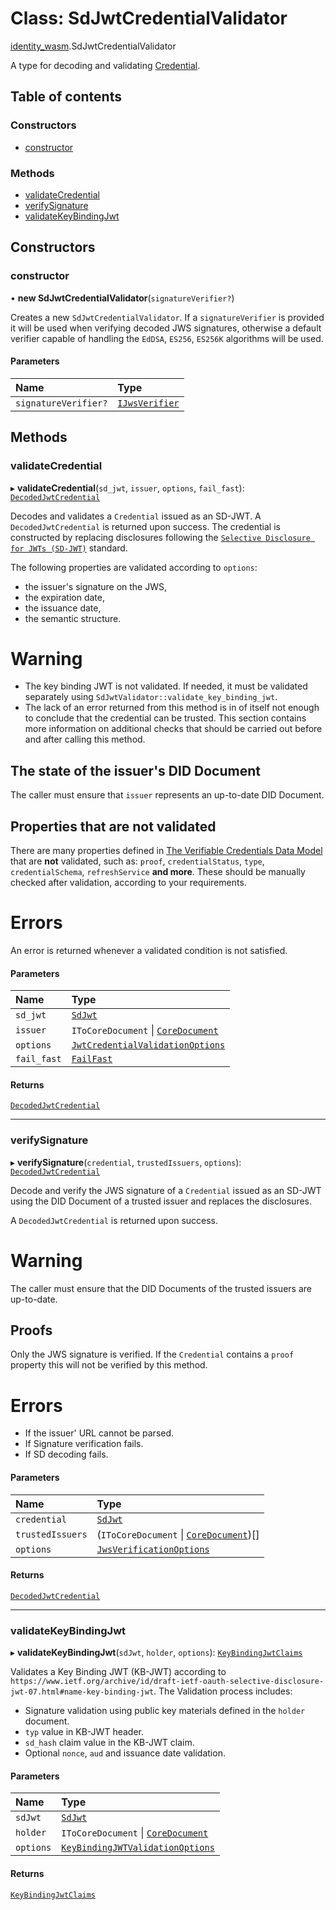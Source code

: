 # Class: SdJwtCredentialValidator

[identity\_wasm](../modules/identity_wasm.md).SdJwtCredentialValidator

A type for decoding and validating [Credential](identity_wasm.Credential.md).

## Table of contents

### Constructors

- [constructor](identity_wasm.SdJwtCredentialValidator.md#constructor)

### Methods

- [validateCredential](identity_wasm.SdJwtCredentialValidator.md#validatecredential)
- [verifySignature](identity_wasm.SdJwtCredentialValidator.md#verifysignature)
- [validateKeyBindingJwt](identity_wasm.SdJwtCredentialValidator.md#validatekeybindingjwt)

## Constructors

### constructor

• **new SdJwtCredentialValidator**(`signatureVerifier?`)

Creates a new `SdJwtCredentialValidator`. If a `signatureVerifier` is provided it will be used when
verifying decoded JWS signatures, otherwise a default verifier capable of handling the `EdDSA`, `ES256`, `ES256K`
algorithms will be used.

#### Parameters

| Name | Type |
| :------ | :------ |
| `signatureVerifier?` | [`IJwsVerifier`](../interfaces/identity_wasm.IJwsVerifier.md) |

## Methods

### validateCredential

▸ **validateCredential**(`sd_jwt`, `issuer`, `options`, `fail_fast`): [`DecodedJwtCredential`](identity_wasm.DecodedJwtCredential.md)

Decodes and validates a `Credential` issued as an SD-JWT. A `DecodedJwtCredential` is returned upon success.
The credential is constructed by replacing disclosures following the
[`Selective Disclosure for JWTs (SD-JWT)`](https://www.ietf.org/archive/id/draft-ietf-oauth-selective-disclosure-jwt-07.html) standard.

The following properties are validated according to `options`:
- the issuer's signature on the JWS,
- the expiration date,
- the issuance date,
- the semantic structure.

# Warning
* The key binding JWT is not validated. If needed, it must be validated separately using
`SdJwtValidator::validate_key_binding_jwt`.
* The lack of an error returned from this method is in of itself not enough to conclude that the credential can be
trusted. This section contains more information on additional checks that should be carried out before and after
calling this method.

## The state of the issuer's DID Document
The caller must ensure that `issuer` represents an up-to-date DID Document.

## Properties that are not validated
 There are many properties defined in [The Verifiable Credentials Data Model](https://www.w3.org/TR/vc-data-model/) that are **not** validated, such as:
`proof`, `credentialStatus`, `type`, `credentialSchema`, `refreshService` **and more**.
These should be manually checked after validation, according to your requirements.

# Errors
An error is returned whenever a validated condition is not satisfied.

#### Parameters

| Name | Type |
| :------ | :------ |
| `sd_jwt` | [`SdJwt`](identity_wasm.SdJwt.md) |
| `issuer` | `IToCoreDocument` \| [`CoreDocument`](identity_wasm.CoreDocument.md) |
| `options` | [`JwtCredentialValidationOptions`](identity_wasm.JwtCredentialValidationOptions.md) |
| `fail_fast` | [`FailFast`](../enums/identity_wasm.FailFast.md) |

#### Returns

[`DecodedJwtCredential`](identity_wasm.DecodedJwtCredential.md)

___

### verifySignature

▸ **verifySignature**(`credential`, `trustedIssuers`, `options`): [`DecodedJwtCredential`](identity_wasm.DecodedJwtCredential.md)

Decode and verify the JWS signature of a `Credential` issued as an SD-JWT using the DID Document of a trusted
issuer and replaces the disclosures.

A `DecodedJwtCredential` is returned upon success.

# Warning
The caller must ensure that the DID Documents of the trusted issuers are up-to-date.

## Proofs
 Only the JWS signature is verified. If the `Credential` contains a `proof` property this will not be verified
by this method.

# Errors
* If the issuer' URL cannot be parsed.
* If Signature verification fails.
* If SD decoding fails.

#### Parameters

| Name | Type |
| :------ | :------ |
| `credential` | [`SdJwt`](identity_wasm.SdJwt.md) |
| `trustedIssuers` | (`IToCoreDocument` \| [`CoreDocument`](identity_wasm.CoreDocument.md))[] |
| `options` | [`JwsVerificationOptions`](identity_wasm.JwsVerificationOptions.md) |

#### Returns

[`DecodedJwtCredential`](identity_wasm.DecodedJwtCredential.md)

___

### validateKeyBindingJwt

▸ **validateKeyBindingJwt**(`sdJwt`, `holder`, `options`): [`KeyBindingJwtClaims`](identity_wasm.KeyBindingJwtClaims.md)

Validates a Key Binding JWT (KB-JWT) according to `https://www.ietf.org/archive/id/draft-ietf-oauth-selective-disclosure-jwt-07.html#name-key-binding-jwt`.
The Validation process includes:
  * Signature validation using public key materials defined in the `holder` document.
  * `typ` value in KB-JWT header.
  * `sd_hash` claim value in the KB-JWT claim.
  * Optional `nonce`, `aud` and issuance date validation.

#### Parameters

| Name | Type |
| :------ | :------ |
| `sdJwt` | [`SdJwt`](identity_wasm.SdJwt.md) |
| `holder` | `IToCoreDocument` \| [`CoreDocument`](identity_wasm.CoreDocument.md) |
| `options` | [`KeyBindingJWTValidationOptions`](identity_wasm.KeyBindingJWTValidationOptions.md) |

#### Returns

[`KeyBindingJwtClaims`](identity_wasm.KeyBindingJwtClaims.md)
